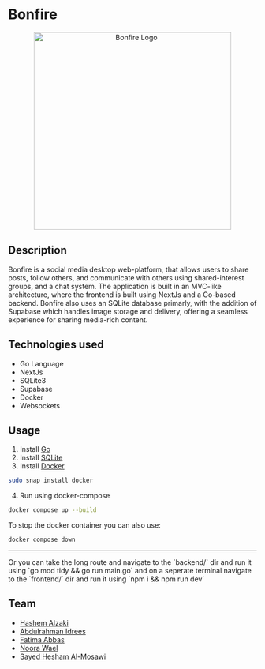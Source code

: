 # Bonfire
<p align=center><img src="https://github.com/user-attachments/assets/e701ead0-7182-4036-a2db-285bb98b2d7e" alt="Bonfire Logo" width=400></p>

## Description
Bonfire is a social media desktop web-platform, that allows users to share posts, follow others, and communicate with others using shared-interest groups, and a chat system. The application is built in an MVC-like architecture, where the frontend is built using NextJs and a Go-based backend. Bonfire also uses an SQLite database primarly, with the addition of Supabase which handles image storage and delivery, offering a seamless experience for sharing media-rich content.

## Technologies used
- Go Language
- NextJs
- SQLite3 
- Supabase
- Docker
- Websockets

## Usage
1. Install [Go](https://go.dev/doc/install)
2. Install [SQLite](https://www.sqlite.org/download.html)
3. Install [Docker](https://docs.docker.com/get-docker/)
```bash
sudo snap install docker
```
4. Run using docker-compose
```bash
docker compose up --build
```
To stop the docker container you can also use:
```bash
docker compose down
```
<hr>
Or you can take the long route and navigate to the `backend/` dir and run it using `go mod tidy && go run main.go` and on a seperate terminal navigate to the `frontend/` dir and run it using `npm i && npm run dev`

## Team
- [Hashem Alzaki](https://github.com/SnakeSees)
- [Abdulrahman Idrees](https://github.com/akhaled01)
- [Fatima Abbas](https://github.com/xlvk)
- [Noora Wael](https://github.com/NooraWael)
- [Sayed Hesham Al-Mosawi](https://github.com/heshamalmosawi)